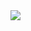 <img src="https://github.com/azuredragon3000/googleconsole_boitinhyeu_lovetestazuredragon3000/blob/master/app/src/main/res/drawable/aquarius.jpg" />  